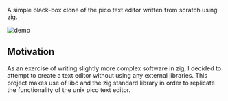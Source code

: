 A simple black-box clone of the pico text editor written from scratch using zig.

![demo]([https://github.com/JacobHumphreys/zepto/assets/demo_photo.png](https://github.com/JacobHumphreys/zepto/blob/main/assets/demo_hoto.png))

## Motivation
As an exercise of writing slightly more complex software in zig, I decided to attempt to create
a text editor without using any external libraries. This project makes use of libc and the zig 
standard library in order to replicate the functionality of the unix pico text editor.
